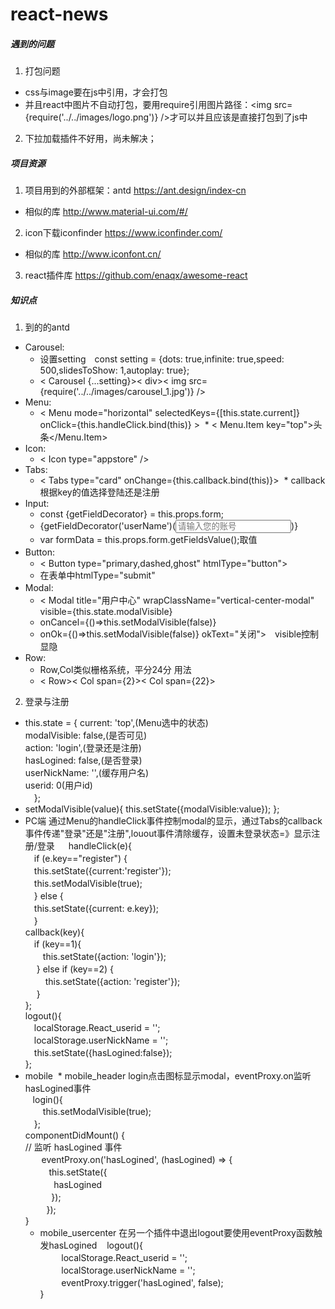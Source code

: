 # react-news

##### 遇到的问题
1. 打包问题
  * css与image要在js中引用，才会打包
  * 并且react中图片不自动打包，要用require引用图片路径：<img src={require('../../images/logo.png')} />才可以并且应该是直接打包到了js中
2. 下拉加载插件不好用，尚未解决；

##### 项目资源
1. 项目用到的外部框架：antd https://ant.design/index-cn
* 相似的库 http://www.material-ui.com/#/
2. icon下载iconfinder     https://www.iconfinder.com/
* 相似的库 http://www.iconfont.cn/
3. react插件库 https://github.com/enaqx/awesome-react

##### 知识点
1. 到的的antd
* Carousel:
  * 设置setting　const setting = {dots: true,infinite: true,speed: 500,slidesToShow: 1,autoplay: true};
  * < Carousel {...setting}>< div>< img src={require('../../images/carousel_1.jpg')} /></div></Carousel>
* Menu:
  * < Menu mode="horizontal" selectedKeys={[this.state.current]} onClick={this.handleClick.bind(this)} >
  * < Menu.Item key="top"><Icon type="appstore" />头条</Menu.Item>  </Menu>
* Icon:
  * < Icon type="appstore" />
* Tabs:
  * < Tabs type="card" onChange={this.callback.bind(this)}><TabPane tab="登录" key="1"></Tabpane></Tabs>
  * callback根据key的值选择登陆还是注册
* Input:
  * const {getFieldDecorator} = this.props.form;
  * {getFieldDecorator('userName')(<Input placeholder="请输入您的账号" />)}　　　　　
  * var formData = this.props.form.getFieldsValue();取值<br>
* Button:　
  * < Button type="primary,dashed,ghost" htmlType="button"></Button>
  * 在表单中htmlType="submit"
* Modal:　
  * < Modal title="用户中心" wrapClassName="vertical-center-modal" visible={this.state.modalVisible}
  * onCancel={()=>this.setModalVisible(false)}
  * onOk={()=>this.setModalVisible(false)} okText="关闭">　visible控制显隐
* Row:
  * Row,Col类似栅格系统，平分24分 用法　
  * < Row>< Col span={2}></Col>< Col span={22}></Col></Row>
  
2. 登录与注册
* this.state = {
		current: 'top',(Menu选中的状态)<br>
		modalVisible: false,(是否可见)<br>
		action: 'login',(登录还是注册)<br>
	        hasLogined: false,(是否登录)<br>
		userNickName: '',(缓存用户名)<br>
		userid: 0(用户id)<br>
		 　};<br>
* setModalVisible(value){ this.setState({modalVisible:value}); };
* PC端 通过Menu的handleClick事件控制modal的显示，通过Tabs的callback事件传递"登录"还是"注册",louout事件清除缓存，设置未登录状态=》显示注册/登录
  　handleClick(e){<br>
		 　if (e.key=="register") {<br>
			 　this.setState({current:'register'});<br>
			 　this.setModalVisible(true);<br>
		 　} else {<br>
			 　this.setState({current: e.key});<br>
	 　}<br>
   callback(key){<br>
		  　if (key==1){<br>
			  　　this.setState({action: 'login'});<br>
		  　} else if (key==2) {<br>
			 　 　this.setState({action: 'register'});<br>
		  　}<br>
	  };<br>
   logout(){<br>
		 　localStorage.React_userid = '';<br>
		 　localStorage.userNickName = '';<br>
		 　this.setState({hasLogined:false});<br>
	  };
* mobile 
  * mobile_header login点击图标显示modal，eventProxy.on监听hasLogined事件<br>
    login(){<br>
		 　　this.setModalVisible(true);<br>
	 　};<br>
   componentDidMount() {<br>
  	// 监听 hasLogined 事件<br>
    　eventProxy.on('hasLogined', (hasLogined) => {<br>
        　this.setState({<br>
         　hasLogined<br>
        　});<br>
      　});<br>
    }<br>
   * mobile_usercenter 在另一个插件中退出logout要使用eventProxy函数触发hasLogined
    logout(){<br>
      　localStorage.React_userid = '';<br>
      　localStorage.userNickName = '';<br>
      　eventProxy.trigger('hasLogined', false);<br>
    }<br>
    
